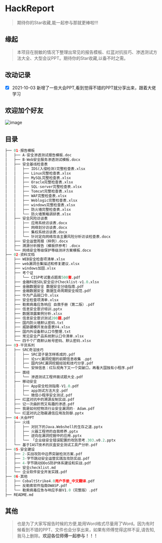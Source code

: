 # HackReport
>  期待你的Star收藏,能一起参与那就更棒啦!!!


## 缘起

>   本项目在脱敏的情况下整理出常见的报告模板、红蓝对抗技巧、渗透测试方法大全、大型会议PPT。期待你的Star收藏,以备不时之需。


## 改动记录

 - [x] 2021-10-03 新增了一些大会PPT,看到觉得不错的PPT就分享出来，跟着大佬学习 



## 欢迎加个好友
![image](https://github.com/awake1t/HackReport/blob/master/images/WeChat.jpg)


## 目录

``` python
├── 01-报告模板
│   ├── A-安全渗透测试报告模板.doc
│   ├── B-Web安全服务渗透测试模板.docx
│   ├── 安全基线检查表
│   │   ├── IDS(入侵检测)完整检查表.xlsx
│   │   ├── Linux完整检查表.xlsx
│   │   ├── MySQL完整检查表.xlsx
│   │   ├── Oracle完整检查表.xlsx
│   │   ├── SQL-server完整检查表.xlsx
│   │   ├── Tomcat完整检查表.xlsx
│   │   ├── WAF完整检查表.xlsx
│   │   ├── Weblogic完整检查表.xlsx
│   │   ├── windows完整检查表.xlsx
│   │   ├── 防火墙完整检查表.xlsx
│   │   └── 防火墙策略调研表.xlsx
│   ├── 安全风险访谈表
│   │   ├── 应用系统访谈表.docx
│   │   ├── 网络划分访谈表.docx
│   │   ├── 集权系统访谈表.docx
│   │   └── 针对定向网络攻击主要风险分析访谈检查表.docx
│   ├── 安全运营周报（样例).docx
│   ├── 溯源分析报告（模板供参考）.docx
│   └── 网络安全等级保护等级测评方案模板.docx
├── 02-资料文档
│   ├── WEB安全检查项清单.xlsx
│   ├── web漏洞合集描述和修复建议.xlsx
│   ├── windows加固.xlsx
│   ├── 考个证
│   │   └── CISP考试重点题库500套.pdf
│   ├── 金融科技SDL安全设计Checklist-v1.0.xlsx
│   ├── 金融数据安全 数据安全分级指南.pdf
│   ├── 金融数据安全 数据生命周期安全规范.pdf
│   ├── 华为产品弱口令.xlsx
│   ├── 安全检查项清单.xlsx
│   ├── 勒索病毒应急响应 自救手册（第二版）.pdf
│   ├── 信息安全意识培训.pptx
│   ├── 数据泄露案例分析.xlsx
│   ├── 信息安全意识测试200题.pdf
│   ├── 国内防火墙默认密码.txt
│   ├── 威胁建模开发自查表V4.xlsx
│   ├── 国内外设备默认口令整理.txt
│   ├── 常见安全产品系统默认口令清单.xlsx
│   └── 四千个厂商默认帐号密码、默认密码.xlsx
├── 03-干货系列
│   ├── SRC奇淫技巧
│   │   ├── SRC混子是怎样练成的.pdf
│   │   ├── 论src漏洞挖掘的前期信息收集 .ppt
│   │   ├── 国内SRC漏洞挖掘经验和技巧分享.pdf
│   │   └── 安恒信息：红队视角下又一个突破口，再看大国独有小程序.pdf
│   ├── 面经
│   │   └── 渗透测试工程师面试题大全.pdf
│   ├── 移动安全
│   │   ├── App安全检测指南-V1.0.pdf
│   │   ├── app测试方法大全.pdf
│   │   └── 微信小程序安全测试.pdf
│   ├── 红蓝对抗中的溯源反制实战.pdf
│   ├── 记一次曲折而又有趣的渗透.pdf
│   ├── 我是如何挖物流行业安全漏洞的- Adam.pdf
│   └── 红蓝对抗之隐蔽通信应用及防御.pptx
├── 04-大会PPT
│   ├── 火线
│   │   ├── 对抗下的Java.Webshell的生存之道.pptx
│   │   ├── 火器工程师的自我修养.pptx
│   │   ├── 逆向在漏洞挖掘中的应用.pptx
│   │   └── 「企业级安全错误配置的攻防思考.303.v0.2.pptx
│   └── 基于IAST技术的灰盒安全测试工具产分析.pdf
├── 05-安全建设
│   ├── 2-实战攻防中边界突破检测方案.pdf
│   ├── 3-字节跳动安全运营实践及攻防实战.pdf
│   ├── 4-字节跳动DDoS防护体系建设和实战.pdf
│   ├── 安全checklist.md
│   └── 企业软件安全开发实践.pdf
├── 06-其他
│   ├── CobaltStrike4.0用户手册_中文翻译.pdf
│   ├── 反勒索软件指南OWASP.pdf
│   └── 勒索病毒应急与响应手册V1.0（完整版）.pdf
├── README.md
```



## 其他

>   也是为了大家写报告时候的方便,能用Word格式尽量用了Word。因为有时候看到不错的PPT、文件也会分享出来，如果有师傅觉得这样不妥,请告知,我马上删除。**欢迎各位师傅一起参与！！！**





